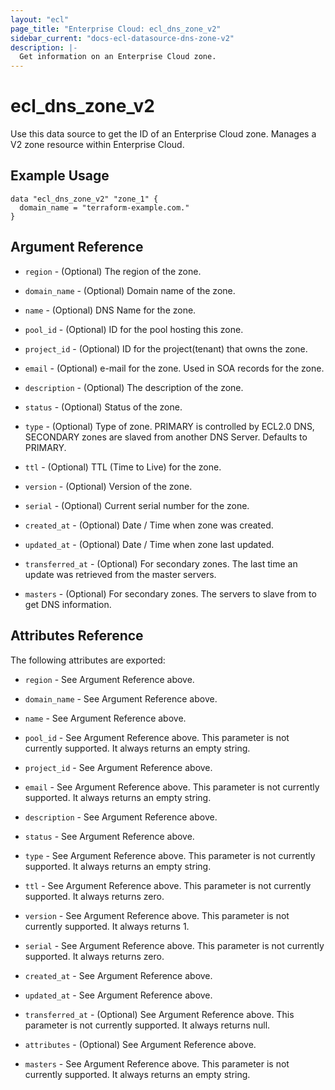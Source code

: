 ```yaml
---
layout: "ecl"
page_title: "Enterprise Cloud: ecl_dns_zone_v2"
sidebar_current: "docs-ecl-datasource-dns-zone-v2"
description: |-
  Get information on an Enterprise Cloud zone.
---
```


# ecl\_dns\_zone\_v2

Use this data source to get the ID of an Enterprise Cloud zone.
Manages a V2 zone resource within Enterprise Cloud.

## Example Usage

```hcl
data "ecl_dns_zone_v2" "zone_1" {
  domain_name = "terraform-example.com."
}
```

## Argument Reference

* `region` - (Optional) The region of the zone.

* `domain_name` - (Optional) Domain name of the zone.

* `name` - (Optional) DNS Name for the zone.

* `pool_id` - (Optional) ID for the pool hosting this zone. 

* `project_id` - (Optional) ID for the project(tenant) that owns the zone.

* `email` - (Optional) e-mail for the zone.
    Used in SOA records for the zone.

* `description` - (Optional) The description of the zone.

* `status` - (Optional) Status of the zone.

* `type` - (Optional) Type of zone.
    PRIMARY is controlled by ECL2.0 DNS, 
    SECONDARY zones are slaved from another DNS Server.
    Defaults to PRIMARY.

* `ttl` - (Optional) TTL (Time to Live) for the zone.

* `version` - (Optional) Version of the zone.

* `serial` - (Optional) Current serial number for the zone.

* `created_at` - (Optional) Date / Time when zone was created.

* `updated_at` - (Optional) Date / Time when zone last updated.

* `transferred_at` - (Optional)	For secondary zones.
    The last time an update was retrieved from the master servers.

* `masters` - (Optional) For secondary zones.
    The servers to slave from to get DNS information.


## Attributes Reference

The following attributes are exported:

* `region` - See Argument Reference above.

* `domain_name` - See Argument Reference above.

* `name` - See Argument Reference above.

* `pool_id` - See Argument Reference above.
    This parameter is not currently supported.
    It always returns an empty string.

* `project_id` - See Argument Reference above.

* `email` - See Argument Reference above.
    This parameter is not currently supported.
    It always returns an empty string.

* `description` - See Argument Reference above.

* `status` - See Argument Reference above.

* `type` - See Argument Reference above.
    This parameter is not currently supported.
    It always returns an empty string.

* `ttl` - See Argument Reference above.
    This parameter is not currently supported.
    It always returns zero.

* `version` - See Argument Reference above.
    This parameter is not currently supported.
    It always returns 1.

* `serial` - See Argument Reference above.
    This parameter is not currently supported.
    It always returns zero.

* `created_at` - See Argument Reference above.

* `updated_at` - See Argument Reference above.

* `transferred_at` - (Optional)	See Argument Reference above.
    This parameter is not currently supported.
    It always returns null.

* `attributes` - (Optional) See Argument Reference above.

* `masters` - See Argument Reference above.
    This parameter is not currently supported.
    It always returns an empty string.

